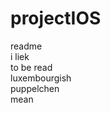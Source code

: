 # projectIOS


readme <br/>
i liek <br/>
to be read <br/>
luxembourgish <br/>
puppelchen <br/>
mean <br/>
<br/>

